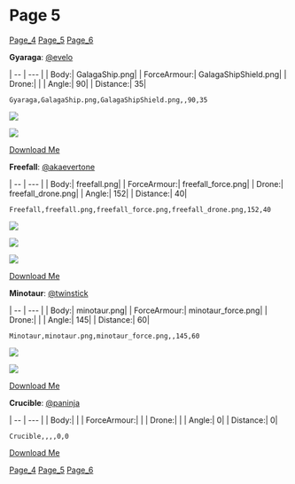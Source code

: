 # Page 5
[Page_4](./Page_4.md)
[Page_5](./Page_5.md)
[Page_6](./Page_6.md)

**Gyaraga**: [@evelo](https://discord.com/users/110564152539377664)

| -- | --- | 
| Body:| GalagaShip.png| 
| ForceArmour:| GalagaShipShield.png| 
| Drone:| | 
| Angle:| 90| 
| Distance:| 35| 

`Gyaraga,GalagaShip.png,GalagaShipShield.png,,90,35`

![](../custom_skins/GalagaShip.png)

![](../custom_skins/GalagaShipShield.png)

[Download Me](../assets/zips/Gyaraga.zip)


**Freefall**: [@akaevertone](https://discord.com/users/235458820845862912)

| -- | --- | 
| Body:| freefall.png| 
| ForceArmour:| freefall_force.png| 
| Drone:| freefall_drone.png| 
| Angle:| 152| 
| Distance:| 40| 

`Freefall,freefall.png,freefall_force.png,freefall_drone.png,152,40`

![](../custom_skins/freefall.png)

![](../custom_skins/freefall_force.png)

![](../custom_skins/freefall_drone.png)

[Download Me](../assets/zips/Freefall.zip)


**Minotaur**: [@twinstick](https://discord.com/users/538017698861547521)

| -- | --- | 
| Body:| minotaur.png| 
| ForceArmour:| minotaur_force.png| 
| Drone:| | 
| Angle:| 145| 
| Distance:| 60| 

`Minotaur,minotaur.png,minotaur_force.png,,145,60`

![](../custom_skins/minotaur.png)

![](../custom_skins/minotaur_force.png)

[Download Me](../assets/zips/Minotaur.zip)


**Crucible**: [@paninja](https://discord.com/users/)

| -- | --- | 
| Body:| | 
| ForceArmour:| | 
| Drone:| | 
| Angle:| 0| 
| Distance:| 0| 

`Crucible,,,,0,0`

[Download Me](../assets/zips/Crucible.zip)

[Page_4](./Page_4.md)
[Page_5](./Page_5.md)
[Page_6](./Page_6.md)
